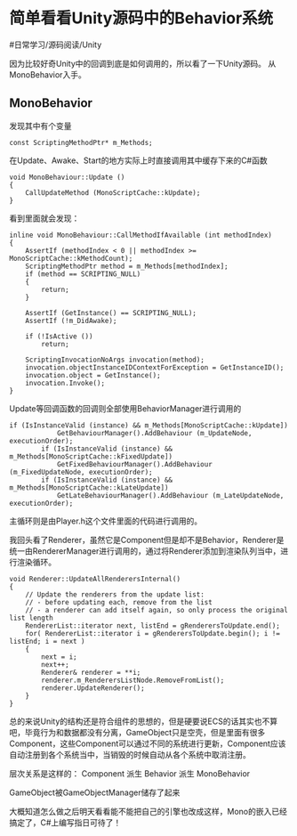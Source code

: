 # 简单看看Unity源码中的Behavior系统
#日常学习/源码阅读/Unity


因为比较好奇Unity中的回调到底是如何调用的，所以看了一下Unity源码。
从MonoBehavior入手。

## MonoBehavior
发现其中有个变量

 `const ScriptingMethodPtr* m_Methods;`

在Update、Awake、Start的地方实际上时直接调用其中缓存下来的C#函数

```
void MonoBehaviour::Update ()
{
	CallUpdateMethod (MonoScriptCache::kUpdate);
}
```

看到里面就会发现：
```
inline void MonoBehaviour::CallMethodIfAvailable (int methodIndex)
{
	AssertIf (methodIndex < 0 || methodIndex >= MonoScriptCache::kMethodCount);
	ScriptingMethodPtr method = m_Methods[methodIndex];
	if (method == SCRIPTING_NULL)
	{
		return;
	}

	AssertIf (GetInstance() == SCRIPTING_NULL);
	AssertIf (!m_DidAwake);

	if (!IsActive ())
		return;
	
	ScriptingInvocationNoArgs invocation(method);
	invocation.objectInstanceIDContextForException = GetInstanceID();
	invocation.object = GetInstance();
	invocation.Invoke();
}
```


Update等回调函数的回调则全部使用BehaviorManager进行调用的

```
if (IsInstanceValid (instance) && m_Methods[MonoScriptCache::kUpdate])
			GetBehaviourManager().AddBehaviour (m_UpdateNode, executionOrder);
		if (IsInstanceValid (instance) && m_Methods[MonoScriptCache::kFixedUpdate])
			GetFixedBehaviourManager().AddBehaviour (m_FixedUpdateNode, executionOrder);
		if (IsInstanceValid (instance) && m_Methods[MonoScriptCache::kLateUpdate])
			GetLateBehaviourManager().AddBehaviour (m_LateUpdateNode, executionOrder);
```

主循环则是由Player.h这个文件里面的代码进行调用的。

我回头看了Renderer，虽然它是Component但是却不是Behavior，Renderer是统一由RendererManager进行调用的，通过将Renderer添加到渲染队列当中，进行渲染循环。

```
void Renderer::UpdateAllRenderersInternal()
{
	// Update the renderers from the update list:
	// - before updating each, remove from the list
	// - a renderer can add itself again, so only process the original list length
	RendererList::iterator next, listEnd = gRenderersToUpdate.end();
	for( RendererList::iterator i = gRenderersToUpdate.begin(); i != listEnd; i = next )
	{
		next = i;
		next++;
		Renderer& renderer = **i;
		renderer.m_RenderersListNode.RemoveFromList();
		renderer.UpdateRenderer();
	}
}
```


总的来说Unity的结构还是符合组件的思想的，但是硬要说ECS的话其实也不算吧，毕竟行为和数据都没有分离，GameObject只是空壳，但是里面有很多Component，这些Component可以通过不同的系统进行更新，Component应该自动注册到各个系统当中，当销毁的时候自动从各个系统中取消注册。

层次关系是这样的：
 Component 派生 Behavior 派生 MonoBehavior

GameObject被GameObjectManager储存了起来

大概知道怎么做之后明天看看能不能把自己的引擎也改成这样，Mono的嵌入已经搞定了，C#上编写指日可待了！